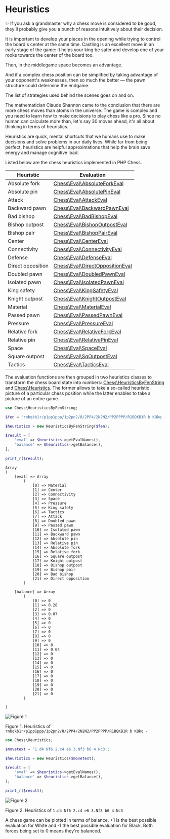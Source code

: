 # Heuristics

✨ If you ask a grandmaster why a chess move is considered to be good, they'll probably give you a bunch of reasons intuitively about their decision.

It is important to develop your pieces in the opening while trying to control the board's center at the same time. Castling is an excellent move in an early stage of the game: It helps your king be safer and develop one of your rooks towards the center of the board too.

Then, in the middlegame space becomes an advantage.

And if a complex chess position can be simplified by taking advantage of your opponent's weaknesses, then so much the better — the pawn structure could determine the endgame.

The list of strategies used behind the scenes goes on and on.

The mathematician Claude Shannon came to the conclusion that there are more chess moves than atoms in the universe. The game is complex and you need to learn how to make decisions to play chess like a pro. Since no human can calculate more than, let's say 30 moves ahead, it's all about thinking in terms of heuristics.

Heuristics are quick, mental shortcuts that we humans use to make decisions and solve problems in our daily lives. While far from being perfect, heuristics are helpful approximations that help the brain save energy and manage cognitive load.

Listed below are the chess heuristics implemented in PHP Chess.

| Heuristic | Evaluation |
| ------- | ---------- |
| Absolute fork | [Chess\Eval\AbsoluteForkEval](https://github.com/chesslablab/php-chess/blob/master/tests/unit/Eval/AbsoluteForkEvalTest.php) |
| Absolute pin | [Chess\Eval\AbsolutePinEval](https://github.com/chesslablab/php-chess/blob/master/tests/unit/Eval/AbsolutePinEvalTest.php) |
| Attack | [Chess\Eval\AttackEval](https://github.com/chesslablab/php-chess/blob/master/tests/unit/Eval/AttackEvalTest.php) |
| Backward pawn | [Chess\Eval\BackwardPawnEval](https://github.com/chesslablab/php-chess/blob/master/tests/unit/Eval/BackwardPawnEvalTest.php) |
| Bad bishop | [Chess\Eval\BadBishopEval](https://github.com/chesslablab/php-chess/blob/master/tests/unit/Eval/BadBishopEvalTest.php) |
| Bishop outpost | [Chess\Eval\BishopOutpostEval](https://github.com/chesslablab/php-chess/blob/master/tests/unit/Eval/BishopOutpostEvalTest.php) |
| Bishop pair | [Chess\Eval\BishopPairEval](https://github.com/chesslablab/php-chess/blob/master/tests/unit/Eval/BishopPairEvalTest.php) |
| Center | [Chess\Eval\CenterEval](https://github.com/chesslablab/php-chess/blob/master/tests/unit/Eval/CenterEvalTest.php) |
| Connectivity | [Chess\Eval\ConnectivityEval](https://github.com/chesslablab/php-chess/blob/master/tests/unit/Eval/ConnectivityEvalTest.php) |
| Defense | [Chess\Eval\DefenseEval](https://github.com/chesslablab/php-chess/blob/master/tests/unit/Eval/DefenseEvalTest.php) |
| Direct opposition | [Chess\Eval\DirectOppositionEval](https://github.com/chesslablab/php-chess/blob/master/tests/unit/Eval/DirectOppositionEvalTest.php) |
| Doubled pawn | [Chess\Eval\DoubledPawnEval](https://github.com/chesslablab/php-chess/blob/master/tests/unit/Eval/DoubledPawnEvalTest.php) |
| Isolated pawn | [Chess\Eval\IsolatedPawnEval](https://github.com/chesslablab/php-chess/blob/master/tests/unit/Eval/IsolatedPawnEvalTest.php) |
| King safety | [Chess\Eval\KingSafetyEval](https://github.com/chesslablab/php-chess/blob/master/tests/unit/Eval/KingSafetyEvalTest.php) |
| Knight outpost | [Chess\Eval\KnightOutpostEval](https://github.com/chesslablab/php-chess/blob/master/tests/unit/Eval/KnightOutpostEvalTest.php) |
| Material | [Chess\Eval\MaterialEval](https://github.com/chesslablab/php-chess/blob/master/tests/unit/Eval/MaterialEvalTest.php) |
| Passed pawn | [Chess\Eval\PassedPawnEval](https://github.com/chesslablab/php-chess/blob/master/tests/unit/Eval/PassedPawnEvalTest.php) |
| Pressure | [Chess\Eval\PressureEval](https://github.com/chesslablab/php-chess/blob/master/tests/unit/Eval/PressureEvalTest.php) |
| Relative fork | [Chess\Eval\RelativeForkEval](https://github.com/chesslablab/php-chess/blob/master/tests/unit/Eval/RelativeForkEvalTest.php) |
| Relative pin | [Chess\Eval\RelativePinEval](https://github.com/chesslablab/php-chess/blob/master/tests/unit/Eval/RelativePinEvalTest.php) |
| Space | [Chess\Eval\SpaceEval](https://github.com/chesslablab/php-chess/blob/master/tests/unit/Eval/SpaceEvalTest.php) |
| Square outpost | [Chess\Eval\SqOutpostEval](https://github.com/chesslablab/php-chess/blob/master/tests/unit/Eval/SqOutpostEvalTest.php) |
| Tactics | [Chess\Eval\TacticsEval](https://github.com/chesslablab/php-chess/blob/master/tests/unit/Eval/TacticsEvalTest.php) |

The evaluation functions are then grouped in two heuristics classes to transform the chess board state into numbers: [Chess\HeuristicsByFenString](https://github.com/chesslablab/php-chess/blob/master/tests/unit/HeuristicsByFenStringTest.php) and [Chess\Heuristics](https://github.com/chesslablab/php-chess/blob/master/tests/unit/HeuristicsTest.php). The former allows to take a so-called heuristic picture of a particular chess position while the latter enables to take a picture of an entire game.

```php
use Chess\HeuristicsByFenString;

$fen = 'rnbqkb1r/p1pp1ppp/1p2pn2/8/2PP4/2N2N2/PP2PPPP/R1BQKB1R b KQkq -';

$heuristics = new HeuristicsByFenString($fen);

$result = [
    'eval' => $heuristics->getEvalNames(),
    'balance' => $heuristics->getBalance(),
];

print_r($result);
```

```text
Array
(
    [eval] => Array
        (
            [0] => Material
            [1] => Center
            [2] => Connectivity
            [3] => Space
            [4] => Pressure
            [5] => King safety
            [6] => Tactics
            [7] => Attack
            [8] => Doubled pawn
            [9] => Passed pawn
            [10] => Isolated pawn
            [11] => Backward pawn
            [12] => Absolute pin
            [13] => Relative pin
            [14] => Absolute fork
            [15] => Relative fork
            [16] => Square outpost
            [17] => Knight outpost
            [18] => Bishop outpost
            [19] => Bishop pair
            [20] => Bad bishop
            [21] => Direct opposition
        )

    [balance] => Array
        (
            [0] => 0
            [1] => 0.28
            [2] => 0
            [3] => 0.07
            [4] => 0
            [5] => 0
            [6] => 0
            [7] => 0
            [8] => 0
            [9] => 0
            [10] => 0
            [11] => 0.04
            [12] => 0
            [13] => 0
            [14] => 0
            [15] => 0
            [16] => 0
            [17] => 0
            [18] => 0
            [19] => 0
            [20] => 0
            [21] => 0
        )

)
```

![Figure 1](https://raw.githubusercontent.com/chesslablab/website/master/public/assets/img/heuristics_bar.png)

Figure 1. Heuristics of `rnbqkb1r/p1pp1ppp/1p2pn2/8/2PP4/2N2N2/PP2PPPP/R1BQKB1R b KQkq -`

```php
use Chess\Heuristics;

$movetext = '1.d4 Nf6 2.c4 e6 3.Nf3 b6 4.Nc3';

$heuristics = new Heuristics($movetext);

$result = [
    'eval' => $heuristics->getEvalNames(),
    'balance' => $heuristics->getBalance(),
];

print_r($result);
```

![Figure 2](https://raw.githubusercontent.com/chesslablab/website/master/public/assets/img/heuristics.png)

Figure 2. Heuristics of `1.d4 Nf6 2.c4 e6 3.Nf3 b6 4.Nc3`

A chess game can be plotted in terms of balance. +1 is the best possible evaluation for White and -1 the best possible evaluation for Black. Both forces being set to 0 means they're balanced.
